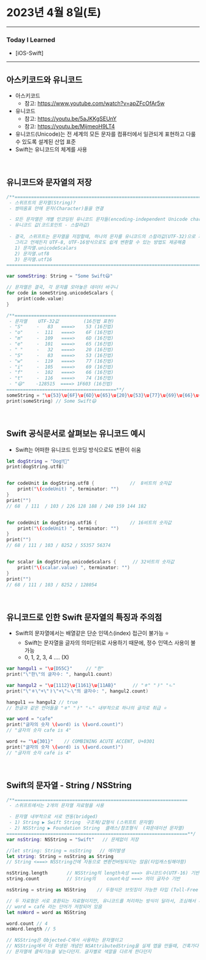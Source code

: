 # 2023년 4월 8일(토)

---

### Today I Learned 

- [iOS-Swift]

---

## 아스키코드와 유니코드

- 아스키코드
  - 참고: https://www.youtube.com/watch?v=apZFcOfAr5w
- 유니코드
  - 참고: https://youtu.be/5aJKKgSEUnY
  - 참고: https://youtu.be/MijmeoH9LT4
- 유니코드(Unicode)는 전 세계의 모든 문자를 컴퓨터에서 일관되게 표현하고 다룰 수 있도록 설계된 산업 표준
- Swift는 유니코드의 체계를 사용

<br/>

## 유니코드와 문자열의 저장

```swift
/**===========================================================================
 - 스위프트의 문자열(String)?
 - 쌍따옴표 안에 문자(Character)들을 연결

 - 모든 문자열은 개별 인코딩된 유니코드 문자들(encoding-independent Unicode characters)로 구성
 - 유니코드 값(코드포인트 - 스칼라값)
 
 - 결국, 스위프트는 문자열을 저장할때, 하나의 문자를 유니코드의 스칼라값(UTF-32)으로 저장
   그리고 언제든지 UTF-8, UTF-16방식으로도 쉽게 변환할 수 있는 방법도 제공해줌
   1) 문자열.unicodeScalars
   2) 문자열.utf8
   3) 문자열.utf16
==============================================================================**/

var someString: String = "Some Swift😃"

// 문자열은 결국, 각 문자를 모아놓은 데이터 바구니
for code in someString.unicodeScalars {
    print(code.value)
}

/**=====================================
 - 문자열    UTF-32값         (16진법 표현)
 - "S"     -   83   ====>    53 (16진법)
 - "o"     -  111   ====>    6F (16진법)
 - "m"     -  109   ====>    6D (16진법)
 - "e"     -  101   ====>    65 (16진법)
 - " "     -   32   ====>    20 (16진법)
 - "S"     -   83   ====>    53 (16진법)
 - "w"     -  119   ====>    77 (16진법)
 - "i"     -  105   ====>    69 (16진법)
 - "f"     -  102   ====>    66 (16진법)
 - "t"     -  116   ====>    74 (16진법)
 - "😃"    -128515  ====> 1F603 (16진법)
========================================**/
someString = "\u{53}\u{6F}\u{6D}\u{65}\u{20}\u{53}\u{77}\u{69}\u{66}\u{74}\u{1F603}"
print(someString) // Some Swift😃
```

<br/>

## Swift 공식문서로 살펴보는 유니코드 예시

- Swift는 어떠한 유니코드 인코딩 방식으로도 변환이 쉬움

```swift
let dogString = "Dog‼🐶"
print(dogString.utf8)


for codeUnit in dogString.utf8 {             //  8비트의 숫자값
    print("\(codeUnit) ", terminator: "")
}
print("")
// 68  / 111  / 103 / 226 128 188 / 240 159 144 182


for codeUnit in dogString.utf16 {            // 16비트의 숫자값
    print("\(codeUnit) ", terminator: "")
}
print("")
// 68 / 111 / 103 / 8252 / 55357 56374


for scalar in dogString.unicodeScalars {      // 32비트의 숫자값
    print("\(scalar.value) ", terminator: "")
}
print("")
// 68 / 111 / 103 / 8252 / 128054
```

<br/>

## 유니코드로 인한 Swift 문자열의 특징과 주의점

- Swift의 문자열에서는 배열같은 단순 인덱스(index) 접근이 불가능 ⭐️
  - Swift는 문자열을 글자의 의미단위로 사용하기 때문에, 정수 인덱스 사용이 불가능
  - 0, 1, 2, 3, 4 .... (X)

```swift
var hangul1 = "\u{D55C}"     // "한"
print("\"한\"의 글자수: ", hangul1.count)

var hangul2 = "\u{1112}\u{1161}\u{11AB}"      // "ㅎ" "ㅏ" "ㄴ"
print("\"ㅎ\"+\"ㅏ\"+\"ㄴ\"의 글자수: ", hangul2.count)

hangul1 == hangul2 // true 
// 한글과 같은 언어들을 "ㅎ" "ㅏ" "ㄴ" 내부적으로 하나의 글자로 취급 ⭐️

var word = "cafe"
print("글자의 숫자 \(word) is \(word.count)")
// "글자의 숫자 cafe is 4"

word += "\u{301}"    // COMBINING ACUTE ACCENT, U+0301
print("글자의 숫자 \(word) is \(word.count)")
// "글자의 숫자 café is 4"
```

<br/>

## Swift의 문자열 - String / NSString

```swift
/**===============================================================
 - 스위프트에서는 2개의 문자열 자료형을 사용

 - 문자열 내부적으로 서로 연동(bridged)
 - 1) String ▶︎ Swift String  구조체/값형식 (스위프트 문자열)
 - 2) NSString ▶︎ Foundation String  클래스/참조형식  (파운데이션 문자열)
==================================================================**/
var nsString: NSString = "Swift"   // 문제없이 저장

//let string: String = nsString   // 에러발생
let string: String = nsString as String
// String <===> NSString간에 자동으로 변환컨버팅되지는 않음(타입캐스팅해야함)

nsString.length       // NSString의 length속성 ===> 유니코드수(UTF-16) 기반
string.count          // String의    count속성 ===> 의미 글자수 기반

nsString = string as NSString    // 두형식은 브릿징이 가능한 타입 (Toll-Free Bidged) ===> 타입캐스팅으로 호환되는 자료형

// 두 자료형은 서로 호환되는 자료형이지만, 유니코드를 처리하는 방식이 달라서, 조심해서 사용해야함 ⭐️
// word = café 라는 단어가 저장되어 있음
let nsWord = word as NSString

word.count // 4
nsWord.length // 5

// NSString은 Objected-C에서 사용하는 문자열이고
// NSString에서 더 파생된 개념인 NSAttributedString을 실제 앱을 만들때, 간혹가다 사용하는 경우가 있음
// 문자열에 클릭기능을 넣는다던지. 글자별로 색깔을 다르게 한다던지
```
